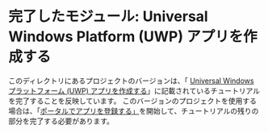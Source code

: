 # <a name="completed-module-create-a-universal-windows-platform-uwp-app"></a>完了したモジュール: Universal Windows Platform (UWP) アプリを作成する

このディレクトリにあるプロジェクトのバージョンは、「 [Universal Windows プラットフォーム (UWP) アプリを作成する](https://docs.microsoft.com/graph/tutorials/uwp?tutorial-step=1)」に記載されているチュートリアルを完了することを反映しています。 このバージョンのプロジェクトを使用する場合は、「[ポータルでアプリを登録する」](https://docs.microsoft.com/graph/tutorials/uwp?tutorial-step=2)を開始して、チュートリアルの残りの部分を完了する必要があります。
